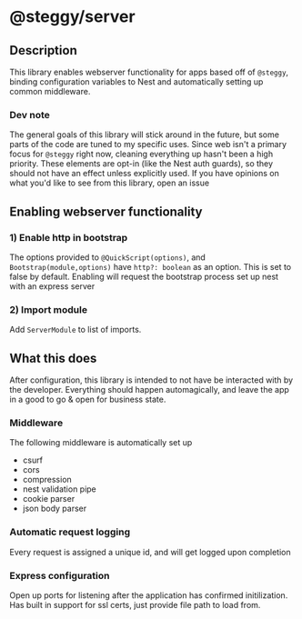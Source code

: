 # @steggy/server

## Description

This library enables webserver functionality for apps based off of `@steggy`, binding configuration variables to Nest and automatically setting up common middleware.

### Dev note

The general goals of this library will stick around in the future, but some parts of the code are tuned to my specific uses.
Since web isn't a primary focus for `@steggy` right now, cleaning everything up hasn't been a high priority.
These elements are opt-in (like the Nest auth guards), so they should not have an effect unless explicitly used.
If you have opinions on what you'd like to see from this library, open an issue

## Enabling webserver functionality

### 1) Enable http in bootstrap

The options provided to `@QuickScript(options)`, and `Bootstrap(module,options)` have `http?: boolean` as an option.
This is set to false by default.
Enabling will request the bootstrap process set up nest with an express server

### 2) Import module

Add `ServerModule` to list of imports.

## What this does

After configuration, this library is intended to not have be interacted with by the developer.
Everything should happen automagically, and leave the app in a good to go & open for business state.

### Middleware

The following middleware is automatically set up

- csurf
- cors
- compression
- nest validation pipe
- cookie parser
- json body parser

### Automatic request logging

Every request is assigned a unique id, and will get logged upon completion

### Express configuration

Open up ports for listening after the application has confirmed initilization.
Has built in support for ssl certs, just provide file path to load from.
